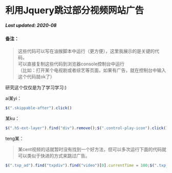 # 利用Jquery跳过部分视频网站广告
##### Last updated: 2020-08
#### 备注：
> 这些代码可以写在油猴脚本中运行（更方便），这里我展示的是关键的代码，\
> 可以直接复制这些代码到浏览器console控制台中运行\
> （比如：打开某个电视剧或者综艺等页面，如果有广告，就在控制台中输入这个代码就ok了）

研究这个仅仅是为了学习学习:)

ai某yi：

```javascript
$(".skippable-after").click()
```

某ku：

```javascript
$(".h5-ext-layer").find("div").remove();$(".control-play-icon").click()
```

teng某：

>某cent视频的话就暂时没有找到一个好方法，但可以多次运行下面的代码就可以类似于快进的方式来跳过广告。

```javascript
$(".txp_ad").find("txpdiv").find("video")[0].currentTime = 100;$(".txp_ad").find("txpdiv").find("video")[1].currentTime = 100;
```
